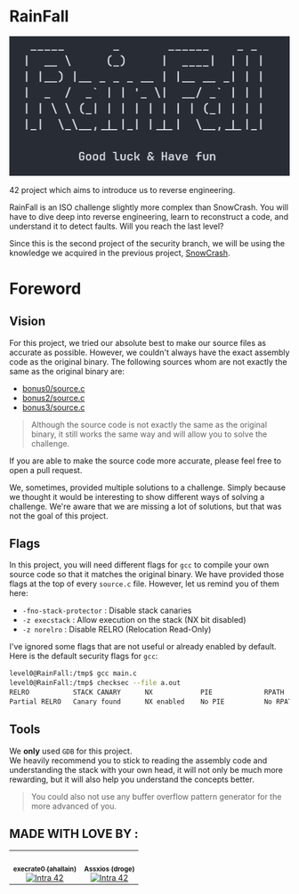 # RainFall

![rainFall](files/rainfall.png)

42 project which aims to introduce us to reverse engineering.

RainFall is an ISO challenge slightly more complex than SnowCrash. You will have to dive deep into reverse engineering, learn to reconstruct a code, and understand it to detect faults. Will you reach the last level?

Since this is the second project of the security branch, we will be using the knowledge we acquired in the previous project, [SnowCrash](https://github.com/Assxios/SnowCrash).

# Foreword

## Vision
For this project, we tried our absolute best to make our source files as accurate as possible. However, we couldn't always have the exact assembly code as the original binary. The following sources whom are not exactly the same as the original binary are:
- [bonus0/source.c](/bonus0/source.c)
- [bonus2/source.c](/bonus2/source.c)
- [bonus3/source.c](/bonus3/source.c)
> Although the source code is not exactly the same as the original binary, it still works the same way and will allow you to solve the challenge.

If you are able to make the source code more accurate, please feel free to open a pull request.

We, sometimes, provided multiple solutions to a challenge. Simply because we thought it would be interesting to show different ways of solving a challenge. We're aware that we are missing a lot of solutions, but that was not the goal of this project.

## Flags
In this project, you will need different flags for `gcc` to compile your own source code so that it matches the original binary. We have provided those flags at the top of every `source.c` file. However, let us remind you of them here:

- `-fno-stack-protector` : Disable stack canaries
- `-z execstack` : Allow execution on the stack (NX bit disabled)
- `-z norelro` : Disable RELRO (Relocation Read-Only)

I've ignored some flags that are not useful or already enabled by default. Here is the default security flags for `gcc`:
```bash
level0@RainFall:/tmp$ gcc main.c
level0@RainFall:/tmp$ checksec --file a.out
RELRO           STACK CANARY      NX            PIE             RPATH      RUNPATH      FILE
Partial RELRO   Canary found      NX enabled    No PIE          No RPATH   No RUNPATH   a.out
```

## Tools
We **only** used `GDB` for this project.  
We heavily recommend you to stick to reading the assembly code and understanding the stack with your own head, it will not only be much more rewarding, but it will also help you understand the concepts better.
> You could also not use any buffer overflow pattern generator for the more advanced of you.

## MADE WITH LOVE BY :

<!-- ALL-CONTRIBUTORS-LIST:START - Do not remove or modify this section -->
<!-- prettier-ignore-start -->
<!-- markdownlint-disable -->
<table>
  <tr>
    <td align="center"><a href="https://github.com/execrate0/"><img src="https://avatars.githubusercontent.com/u/52411215?v=4" width="100px;" alt=""/><br /><sub><b>execrate0 (ahallain)</b></sub></a><br /><a href="https://profile.intra.42.fr/users/ahallain" title="Intra 42"><img src="https://img.shields.io/badge/Paris-FFFFFF?style=plastic&logo=42&logoColor=000000" alt="Intra 42"/></a></td>
    <td align="center"><a href="https://github.com/assxios/"><img src="https://avatars.githubusercontent.com/u/53396610?v=4" width="100px;" alt=""/><br /><sub><b>Assxios (droge)</b></sub></a><br /><a href="https://profile.intra.42.fr/users/droge" title="Intra 42"><img src="https://img.shields.io/badge/Paris-FFFFFF?style=plastic&logo=42&logoColor=000000" alt="Intra 42"/></a></td>
  </tr>
</table>
<!-- markdownlint-restore -->
<!-- prettier-ignore-end -->
<!-- ALL-CONTRIBUTORS-LIST:END -->
